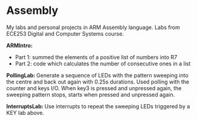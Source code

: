 # Assembly
<p>My labs and personal projects in ARM Assembly language. Labs from ECE253 Digital and Computer Systems course.</p>
<p><strong>ARMIntro:&nbsp;</strong></p>
<ul>
    <li>Part 1: summed the elements of a positive list of numbers into R7</li>
    <li>Part 2: code which calculates the number of consecutive ones in a list</li>
</ul>
<p><strong>PollingLab:&nbsp;</strong>Generate a sequence of LEDs with the pattern sweeping into the centre and back out again with 0.25s durations. Used polling with the counter and keys I/O. When key3 is pressed and unpressed again, the sweeping pattern stops, starts when pressed and unpressed again.&nbsp;</p>
<p><strong>InterruptsLab:&nbsp;</strong>Use interrupts to repeat the sweeping LEDs triggered by a KEY lab above. </p>

